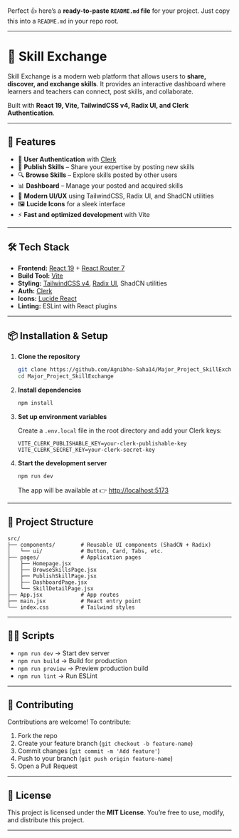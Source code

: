 Perfect 👍 here’s a **ready-to-paste `README.md` file** for your project. Just copy this into a `README.md` in your repo root.

---

# 🌟 Skill Exchange

Skill Exchange is a modern web platform that allows users to **share, discover, and exchange skills**.
It provides an interactive dashboard where learners and teachers can connect, post skills, and collaborate.

Built with **React 19, Vite, TailwindCSS v4, Radix UI, and Clerk Authentication**.

---

## 🚀 Features

* 🔑 **User Authentication** with [Clerk](https://clerk.com)
* 📝 **Publish Skills** – Share your expertise by posting new skills
* 🔍 **Browse Skills** – Explore skills posted by other users
* 📊 **Dashboard** – Manage your posted and acquired skills
* 🎨 **Modern UI/UX** using TailwindCSS, Radix UI, and ShadCN utilities
* 🖼️ **Lucide Icons** for a sleek interface
* ⚡ **Fast and optimized development** with Vite

---

## 🛠️ Tech Stack

* **Frontend:** [React 19](https://react.dev/) + [React Router 7](https://reactrouter.com/)
* **Build Tool:** [Vite](https://vitejs.dev/)
* **Styling:** [TailwindCSS v4](https://tailwindcss.com/), [Radix UI](https://www.radix-ui.com/), ShadCN utilities
* **Auth:** [Clerk](https://clerk.com/)
* **Icons:** [Lucide React](https://lucide.dev/)
* **Linting:** ESLint with React plugins

---

## 📦 Installation & Setup

1. **Clone the repository**

   ```bash
   git clone https://github.com/Agnibho-Saha14/Major_Project_SkillExchange.git
   cd Major_Project_SkillExchange
   ```

2. **Install dependencies**

   ```bash
   npm install
   ```

3. **Set up environment variables**

   Create a `.env.local` file in the root directory and add your Clerk keys:

   ```env
   VITE_CLERK_PUBLISHABLE_KEY=your-clerk-publishable-key
   VITE_CLERK_SECRET_KEY=your-clerk-secret-key
   ```

4. **Start the development server**

   ```bash
   npm run dev
   ```

   The app will be available at 👉 [http://localhost:5173](http://localhost:5173)


---

## 📂 Project Structure

```
src/
├── components/        # Reusable UI components (ShadCN + Radix)
│   └── ui/            # Button, Card, Tabs, etc.
├── pages/             # Application pages
│   ├── Homepage.jsx
│   ├── BrowseSkillsPage.jsx
│   ├── PublishSkillPage.jsx
│   ├── DashboardPage.jsx
│   └── SkillDetailPage.jsx
├── App.jsx            # App routes
├── main.jsx           # React entry point
└── index.css          # Tailwind styles
```

---

## 🧑‍💻 Scripts

* `npm run dev` → Start dev server
* `npm run build` → Build for production
* `npm run preview` → Preview production build
* `npm run lint` → Run ESLint

---

## 🤝 Contributing

Contributions are welcome!
To contribute:

1. Fork the repo
2. Create your feature branch (`git checkout -b feature-name`)
3. Commit changes (`git commit -m 'Add feature'`)
4. Push to your branch (`git push origin feature-name`)
5. Open a Pull Request

---

## 📜 License

This project is licensed under the **MIT License**.
You’re free to use, modify, and distribute this project.

---


